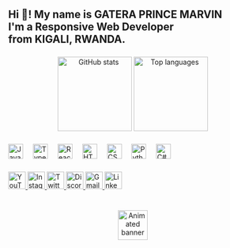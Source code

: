 <h2 align="left">
  Hi 👋! My name is <strong>GATERA PRINCE MARVIN</strong> <br>
  I'm a Responsive Web Developer <br>
  from KIGALI, RWANDA.
</h2>

###

<div align="center">
  <img src="https://github-readme-stats.vercel.app/api?username=GATERA-glitch&hide_title=false&hide_rank=false&show_icons=true&include_all_commits=true&count_private=true&disable_animations=false&theme=dracula&locale=en&hide_border=false" 
       height="150" alt="GitHub stats" />
  <img src="https://github-readme-stats.vercel.app/api/top-langs?username=GATERA-glitch&locale=en&hide_title=false&layout=compact&card_width=320&langs_count=5&theme=dracula&hide_border=false" 
       height="150" alt="Top languages" />
</div>

###

<div align="left">
  <img src="https://cdn.jsdelivr.net/gh/devicons/devicon/icons/javascript/javascript-original.svg" height="30" alt="JavaScript" />
  <img width="12" />
  <img src="https://cdn.jsdelivr.net/gh/devicons/devicon/icons/typescript/typescript-original.svg" height="30" alt="TypeScript" />
  <img width="12" />
  <img src="https://cdn.jsdelivr.net/gh/devicons/devicon/icons/react/react-original.svg" height="30" alt="React" />
  <img width="12" />
  <img src="https://cdn.jsdelivr.net/gh/devicons/devicon/icons/html5/html5-original.svg" height="30" alt="HTML5" />
  <img width="12" />
  <img src="https://cdn.jsdelivr.net/gh/devicons/devicon/icons/css3/css3-original.svg" height="30" alt="CSS3" />
  <img width="12" />
  <img src="https://cdn.jsdelivr.net/gh/devicons/devicon/icons/python/python-original.svg" height="30" alt="Python" />
  <img width="12" />
  <img src="https://cdn.jsdelivr.net/gh/devicons/devicon/icons/csharp/csharp-original.svg" height="30" alt="C#" />
</div>

###

<div align="left">
  <a href="https://www.youtube.com/@Big_man_celebrity">
    <img src="https://img.shields.io/static/v1?message=YouTube&logo=youtube&color=FF0000&style=for-the-badge" height="35" alt="YouTube" />
  </a>
  <a href="https://www.instagram.com/wrld.of_teenox_uzii/">
    <img src="https://img.shields.io/static/v1?message=Instagram&logo=instagram&color=E4405F&style=for-the-badge" height="35" alt="Instagram" />
  </a>
  <a href="https://x.com/Ni_muebue">
    <img src="https://img.shields.io/static/v1?message=Twitter&logo=twitter&color=1DA1F2&style=for-the-badge" height="35" alt="Twitter" />
  </a>
  <a href="https://discord.gg/YMgBrNnq">
    <img src="https://img.shields.io/static/v1?message=Discord&logo=discord&color=7289DA&style=for-the-badge" height="35" alt="Discord" />
  </a>
  <a href="mailto:gateraprincemarvin@gmail.com">
    <img src="https://img.shields.io/static/v1?message=Gmail&logo=gmail&color=D14836&style=for-the-badge" height="35" alt="Gmail" />
  </a>
  <a href="https://linkedin.com/in/gatera-prince-marvin-b207a022b">
    <img src="https://img.shields.io/static/v1?message=LinkedIn&logo=linkedin&color=0077B5&style=for-the-badge" height="35" alt="LinkedIn" />
  </a>
</div>

###

<br clear="both">

<!-- New lightweight animated banner -->
<div align="center">
  <img src="https://media.giphy.com/media/3o7aCTfyhYawdOXcFW/giphy.gif" alt="Animated banner" height="60"/>
</div>

